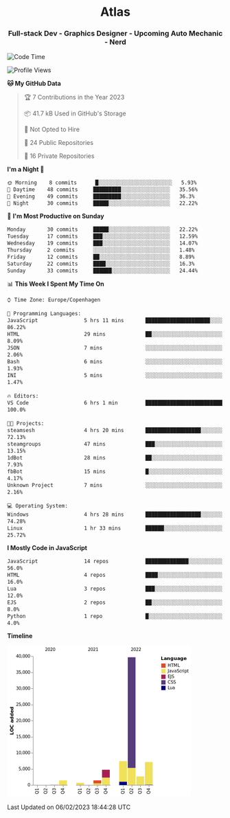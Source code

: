 <h1 align="center">Atlas</h1>
<h3 align="center">Full-stack Dev - Graphics Designer - Upcoming Auto Mechanic - Nerd</h3>

<!--START_SECTION:waka-->
![Code Time](http://img.shields.io/badge/Code%20Time-838%20hrs%206%20mins-blue)

![Profile Views](http://img.shields.io/badge/Profile%20Views-28-blue)

**🐱 My GitHub Data** 

> 🏆 7 Contributions in the Year 2023
 > 
> 📦 41.7 kB Used in GitHub's Storage 
 > 
> 🚫 Not Opted to Hire
 > 
> 📜 24 Public Repositories 
 > 
> 🔑 16 Private Repositories  
 > 
**I'm a Night 🦉** 

```text
🌞 Morning    8 commits      █░░░░░░░░░░░░░░░░░░░░░░░░   5.93% 
🌆 Daytime    48 commits     █████████░░░░░░░░░░░░░░░░   35.56% 
🌃 Evening    49 commits     █████████░░░░░░░░░░░░░░░░   36.3% 
🌙 Night      30 commits     █████░░░░░░░░░░░░░░░░░░░░   22.22%

```
📅 **I'm Most Productive on Sunday** 

```text
Monday       30 commits     █████░░░░░░░░░░░░░░░░░░░░   22.22% 
Tuesday      17 commits     ███░░░░░░░░░░░░░░░░░░░░░░   12.59% 
Wednesday    19 commits     ███░░░░░░░░░░░░░░░░░░░░░░   14.07% 
Thursday     2 commits      ░░░░░░░░░░░░░░░░░░░░░░░░░   1.48% 
Friday       12 commits     ██░░░░░░░░░░░░░░░░░░░░░░░   8.89% 
Saturday     22 commits     ████░░░░░░░░░░░░░░░░░░░░░   16.3% 
Sunday       33 commits     ██████░░░░░░░░░░░░░░░░░░░   24.44%

```


📊 **This Week I Spent My Time On** 

```text
⌚︎ Time Zone: Europe/Copenhagen

💬 Programming Languages: 
JavaScript               5 hrs 11 mins       █████████████████████░░░░   86.22% 
HTML                     29 mins             ██░░░░░░░░░░░░░░░░░░░░░░░   8.09% 
JSON                     7 mins              ░░░░░░░░░░░░░░░░░░░░░░░░░   2.06% 
Bash                     6 mins              ░░░░░░░░░░░░░░░░░░░░░░░░░   1.93% 
INI                      5 mins              ░░░░░░░░░░░░░░░░░░░░░░░░░   1.47%

🔥 Editors: 
VS Code                  6 hrs 1 min         █████████████████████████   100.0%

🐱‍💻 Projects: 
steamsesh                4 hrs 20 mins       ██████████████████░░░░░░░   72.13% 
steamgroups              47 mins             ███░░░░░░░░░░░░░░░░░░░░░░   13.15% 
1dBot                    28 mins             ██░░░░░░░░░░░░░░░░░░░░░░░   7.93% 
fbBot                    15 mins             █░░░░░░░░░░░░░░░░░░░░░░░░   4.17% 
Unknown Project          7 mins              ░░░░░░░░░░░░░░░░░░░░░░░░░   2.16%

💻 Operating System: 
Windows                  4 hrs 28 mins       ██████████████████░░░░░░░   74.28% 
Linux                    1 hr 33 mins        ██████░░░░░░░░░░░░░░░░░░░   25.72%

```

**I Mostly Code in JavaScript** 

```text
JavaScript               14 repos            ██████████████░░░░░░░░░░░   56.0% 
HTML                     4 repos             ████░░░░░░░░░░░░░░░░░░░░░   16.0% 
Lua                      3 repos             ███░░░░░░░░░░░░░░░░░░░░░░   12.0% 
EJS                      2 repos             ██░░░░░░░░░░░░░░░░░░░░░░░   8.0% 
Python                   1 repo              █░░░░░░░░░░░░░░░░░░░░░░░░   4.0%

```


**Timeline**

![Chart not found](https://raw.githubusercontent.com/Atlas7005/Atlas7005/master/charts/bar_graph.png) 


 Last Updated on 06/02/2023 18:44:28 UTC
<!--END_SECTION:waka-->

